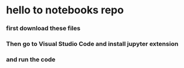 <h1>hello to notebooks repo</h1>
<h3>first download these files </h3>
<h3> Then go to Visual Studio Code and install jupyter extension </h3>
<h3>and run the code</h3>
